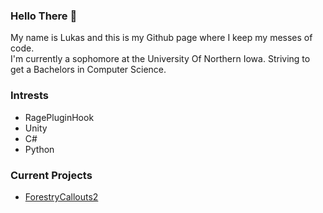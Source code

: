 ### Hello There 👋
My name is Lukas and this is my Github page where I keep my messes of code. <br />
I'm currently a sophomore at the University Of Northern Iowa. Striving to get a Bachelors in Computer Science.

### Intrests
- RagePluginHook
- Unity
- C#
- Python


### Current Projects
- [ForestryCallouts2](https://www.lcpdfr.com/downloads/gta5mods/scripts/34663-forestry-callouts/)
